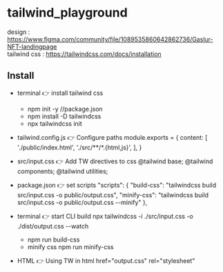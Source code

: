 # tailwind_playground

design : https://www.figma.com/community/file/1089535860642862736/Gaslur-NFT-landingpage  <br/>
tailwind css : https://tailwindcss.com/docs/installation


## Install
- terminal 👉 install tailwind css 
    - npm init -y  //package.json
    - npm install -D tailwindcss
    - npx tailwindcss init


- tailwind.config.js 👉 Configure paths
    module.exports = {
        content: [
            './public/index.html',
            './src/**/*.{html,js}',
        ],
    }

- src/input.css 👉 Add TW directives to css 
    @tailwind base;
    @tailwind components;
    @tailwind utilities;


- package.json 👉  set scripts 
    "scripts": {
        "build-css": "tailwindcss  build src/input.css -o public/output.css", 
        "minify-css": "tailwindcss  build src/input.css -o public/output.css --minify"
    },

- terminal 👉  start CLI build
  npx tailwindcss -i ./src/input.css -o ./dist/output.css --watch
    - npm run build-css  <br/>
    - minify css  npm run minify-css 


- HTML 👉 Using TW in html 
  href="output.css" rel="stylesheet"
